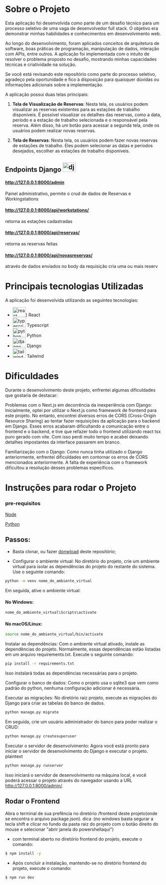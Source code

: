#  Sobre o Projeto

Esta aplicação foi desenvolvida como parte de um desafio técnico para um processo seletivo de uma vaga de desenvolvedor full stack. O objetivo era demonstrar minhas habilidades e conhecimentos em desenvolvimento web.

Ao longo do desenvolvimento, foram aplicados conceitos de arquitetura de software, boas práticas de programação, manipulação de dados, interação com APIs, entre outros. A aplicação foi implementada com o intuito de resolver o problema proposto no desafio, mostrando minhas capacidades técnicas e criatividade na solução.

Se você está revisando este repositório como parte do processo seletivo, agradeço pela oportunidade e fico à disposição para quaisquer dúvidas ou informações adicionais sobre a implementação.

A aplicação possui duas telas principais:

1. **Tela de Visualização de Reservas**: Nesta tela, os usuários podem visualizar as reservas existentes para as estações de trabalho disponíveis. É possível visualizar os detalhes das reservas, como a data, período e a estação de trabalho selecionada e o responsável pela reserva. Além disso, há um botão para acessar a segunda tela, onde os usuários podem realizar novas reservas.

2. **Tela de Reservas**: Nesta tela, os usuários podem fazer novas reservas de estações de trabalho. Eles podem selecionar as datas e períodos desejados, escolher as estações de trabalho disponíveis.

## Endpoints Django <img src="https://cdn.jsdelivr.net/gh/devicons/devicon/icons/django/django-plain.svg" height="30" width="42" alt="django logo"  />
####  http://127.0.0.1:8000/admin
Painel administrativo, permite o crud de dados de Reservas e Workingstations

#### http://127.0.0.1:8000/api/workstations/
 retorna as estações cadastradas
#### http://127.0.0.1:8000/api/reservas/
retorna as reservas feitas
#### http://127.0.0.1:8000/api/novasreservas/
através de dados enviados no body da requisição cria uma ou mais reserv
# Principais tecnologias Utilizadas

A aplicação foi desenvolvida utilizando as seguintes tecnologias:

- <img src="https://cdn.jsdelivr.net/gh/devicons/devicon/icons/react/react-original.svg" height="30" width="42" alt="react logo"  />) React
- <img src="https://cdn.jsdelivr.net/gh/devicons/devicon/icons/typescript/typescript-plain.svg" height="30" width="42" alt="typescript logo"  /> Typescript
- <img src="https://cdn.jsdelivr.net/gh/devicons/devicon/icons/python/python-original.svg" height="30" width="42" alt="python logo"  /> Python
- <img src="https://cdn.jsdelivr.net/gh/devicons/devicon/icons/django/django-plain.svg" height="30" width="42" alt="django logo"  /> Django
- <img src="https://cdn.jsdelivr.net/gh/devicons/devicon/icons/tailwindcss/tailwindcss-plain.svg" height="30" width="42" alt="tailwindcss logo"  /> Tailwind


# Dificuldades

Durante o desenvolvimento deste projeto, enfrentei algumas dificuldades que gostaria de destacar:


Problemas com o Next.js em decorrência da inexperiência com Django: Inicialmente, optei por utilizar o Next.js como framework de frontend para este projeto. No entanto, encontrei diversos erros de CORS (Cross-Origin Resource Sharing) ao tentar fazer requisições da aplicação para o backend em Django. Esses erros acabaram dificultando a comunicação entre o frontend e o backend, e tive que refazer todo o frontend utilizando react tsx puro gerado com vite. Com isso perdi muito tempo e acabei deixando detalhes impostantes da interface passarem em branco.

Familiarização com o Django: Como nunca tinha utilizado o Django anteriormente, enfrentei dificuldades em contornar os erros de CORS mencionados anteriormente. A falta de experiência com o framework dificultou a resolução desses problemas específicos.


# Instruções para rodar o Projeto

### pre-requisitos

[Node](https://nodejs.org/en/)

[Python](https://www.python.org/ftp/python/3.11.3/python-3.11.3-amd64.exe)


## Passos:

- Basta clonar, ou fazer [donwload](https://github.com/Lmsilvano/loeffa-app-agendamento/archive/refs/heads/main.zip) deste repositório;


- Configurar o ambiente virtual: No diretório do projeto, crie um ambiente virtual para isolar as dependências do projeto do restante do sistema. Use o seguinte comando:

```bash
python -m venv nome_do_ambiente_virtual
```
Em seguida, ative o ambiente virtual:

#### No Windows:
```bash
nome_do_ambiente_virtual\Scripts\activate
```
#### No macOS/Linux:

```bash
source nome_do_ambiente_virtual/bin/activate
```

Instalar as dependências: Com o ambiente virtual ativado, instale as dependências do projeto. Normalmente, essas dependências estão listadas em um arquivo requirements.txt. Execute o seguinte comando:

```bash
pip install -r requirements.txt
```
Isso instalará todas as dependências necessárias para o projeto.

Configurar o banco de dados: 
Como o projeto usa o sqlite3 que vem como padrão do python, nenhuma configuração adicionar é necessária.

Executar as migrações: No diretório raiz projeto, execute as migrações do Django para criar as tabelas do banco de dados.

```bash
python manage.py migrate
```

Em seguida, crie um usuário administrador do banco para poder realizar o CRUD:
```bash
python manage.py createsuperuser
```

Executar o servidor de desenvolvimento: Agora você está pronto para iniciar o servidor de desenvolvimento do Django e executar o projeto.
plaintext

```bash
python manage.py runserver
```
Isso iniciará o servidor de desenvolvimento na máquina local, e você poderá acessar o projeto através do navegador usando a URL http://127.0.0.1:8000/admin/.

## Rodar o Frontend

Abra o terminal de sua prefência no diretório /frontend deste projeto(onde se encontra o arquivo package.json). 
dica :(no windows basta segurar a tecla shift e clicar no fundo da pasta raiz do projeto com o botão direito do mouse e selecionar "abrir janela do powershellaqui") 

- com terminal aberto no diretório frontend do projeto, execute o comando: 
```bash
$ npm install -y
```

- Após concluir a instalação, mantendo-se no diretório frontend do projeto, execute o comando:
```bash
$ npm run dev
```
